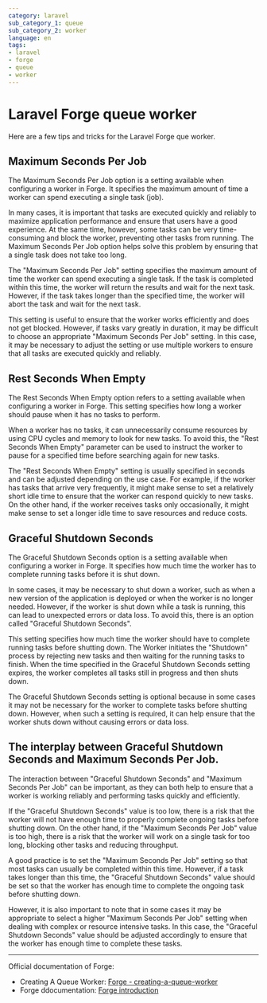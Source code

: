 ```yaml
---
category: laravel
sub_category_1: queue
sub_category_2: worker
language: en
tags:
- laravel
- forge
- queue
- worker
---
```


# Laravel Forge queue worker

Here are a few tips and tricks for the Laravel Forge que worker.

## Maximum Seconds Per Job

The Maximum Seconds Per Job option is a setting available when configuring a worker in Forge. It specifies the maximum amount of time a worker can spend executing a single task (job).

In many cases, it is important that tasks are executed quickly and reliably to maximize application performance and ensure that users have a good experience. At the same time, however, some tasks can be very time-consuming and block the worker, preventing other tasks from running. The Maximum Seconds Per Job option helps solve this problem by ensuring that a single task does not take too long.

The "Maximum Seconds Per Job" setting specifies the maximum amount of time the worker can spend executing a single task. If the task is completed within this time, the worker will return the results and wait for the next task. However, if the task takes longer than the specified time, the worker will abort the task and wait for the next task.

This setting is useful to ensure that the worker works efficiently and does not get blocked. However, if tasks vary greatly in duration, it may be difficult to choose an appropriate "Maximum Seconds Per Job" setting. In this case, it may be necessary to adjust the setting or use multiple workers to ensure that all tasks are executed quickly and reliably.

## Rest Seconds When Empty

The Rest Seconds When Empty option refers to a setting available when configuring a worker in Forge. This setting specifies how long a worker should pause when it has no tasks to perform.

When a worker has no tasks, it can unnecessarily consume resources by using CPU cycles and memory to look for new tasks. To avoid this, the "Rest Seconds When Empty" parameter can be used to instruct the worker to pause for a specified time before searching again for new tasks.

The "Rest Seconds When Empty" setting is usually specified in seconds and can be adjusted depending on the use case. For example, if the worker has tasks that arrive very frequently, it might make sense to set a relatively short idle time to ensure that the worker can respond quickly to new tasks. On the other hand, if the worker receives tasks only occasionally, it might make sense to set a longer idle time to save resources and reduce costs.

## Graceful Shutdown Seconds

The Graceful Shutdown Seconds option is a setting available when configuring a worker in Forge. It specifies how much time the worker has to complete running tasks before it is shut down.

In some cases, it may be necessary to shut down a worker, such as when a new version of the application is deployed or when the worker is no longer needed. However, if the worker is shut down while a task is running, this can lead to unexpected errors or data loss. To avoid this, there is an option called "Graceful Shutdown Seconds".

This setting specifies how much time the worker should have to complete running tasks before shutting down. The Worker initiates the "Shutdown" process by rejecting new tasks and then waiting for the running tasks to finish. When the time specified in the Graceful Shutdown Seconds setting expires, the worker completes all tasks still in progress and then shuts down.

The Graceful Shutdown Seconds setting is optional because in some cases it may not be necessary for the worker to complete tasks before shutting down. However, when such a setting is required, it can help ensure that the worker shuts down without causing errors or data loss.

## The interplay between Graceful Shutdown Seconds and Maximum Seconds Per Job.

The interaction between "Graceful Shutdown Seconds" and "Maximum Seconds Per Job" can be important, as they can both help to ensure that a worker is working reliably and performing tasks quickly and efficiently.

If the "Graceful Shutdown Seconds" value is too low, there is a risk that the worker will not have enough time to properly complete ongoing tasks before shutting down. On the other hand, if the "Maximum Seconds Per Job" value is too high, there is a risk that the worker will work on a single task for too long, blocking other tasks and reducing throughput.

A good practice is to set the "Maximum Seconds Per Job" setting so that most tasks can usually be completed within this time. However, if a task takes longer than this time, the "Graceful Shutdown Seconds" value should be set so that the worker has enough time to complete the ongoing task before shutting down.

However, it is also important to note that in some cases it may be appropriate to select a higher "Maximum Seconds Per Job" setting when dealing with complex or resource intensive tasks. In this case, the "Graceful Shutdown Seconds" value should be adjusted accordingly to ensure that the worker has enough time to complete these tasks.

---

Official documentation of Forge:

- Creating A Queue Worker: [Forge - creating-a-queue-worker](https://forge.laravel.com/docs/1.0/sites/queues.html#creating-a-queue-worker)
- Forge ddocumentation: [Forge introduction](https://forge.laravel.com/docs/1.0/introduction.html)
